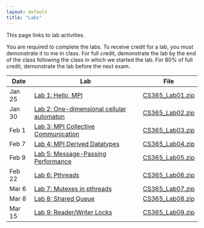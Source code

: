 ```yaml
---
layout: default
title: "Labs"
---
```


This page links to lab activities.

You are required to complete the labs.  To receive credit for a lab, you must demonstrate it to me in class.  For full credit, demonstrate the lab by the end of the class following the class in which we started the lab.  For 80% of full credit, demonstrate the lab before the next exam.

Date | Lab | File
---- | --- | ----
Jan 25 | [Lab 1: Hello, MPI](lab01.html) | [CS365\_Lab01.zip](CS365_Lab01.zip)
Jan 30 | [Lab 2: One-dimensional cellular automaton](lab02.html) | [CS365\_Lab02.zip](CS365_Lab02.zip)
Feb 1 | [Lab 3: MPI Collective Communication](lab03.html) | [CS365\_Lab03.zip](CS365_Lab03.zip)
Feb 7 | [Lab 4: MPI Derived Datatypes](lab04.html) | [CS365\_Lab04.zip](CS365_Lab04.zip)
Feb 9 | [Lab 5: Message-Passing Performance](lab05.html) | [CS365\_Lab05.zip](CS365_Lab05.zip)
Feb 22 | [Lab 6: Pthreads](lab06.html) | [CS365\_Lab06.zip](CS365_Lab06.zip)
Mar 6 | [Lab 7: Mutexes in pthreads](lab07.html) | [CS365\_Lab07.zip](CS365_Lab07.zip)
Mar 8 | [Lab 8: Shared Queue](lab08.html) | [CS365\_Lab08.zip](CS365_Lab08.zip)
Mar 15 | [Lab 9: Reader/Writer Locks](lab09.html) | [CS365\_Lab09.zip](CS365_Lab09.zip)

<!--
Mar 24 | [Lab 10: Java Producer/Consumer Simulation](lab10.html) | [CS365\_Lab10.zip](CS365_Lab10.zip)
Mar 26 | [Lab 11: Parallel Sorting Using Fork/Join](lab11.html) | [CS365\_Lab11.zip](CS365_Lab11.zip)
Apr 7 | [Lab 12: Lock-free random number generator](lab12.html) | [CS365\_Lab12.zip](CS365_Lab12.zip)
Apr 9 | [Lab 13: Network Arithmetic Server](lab13.html) | [CS365\_Lab13.zip](CS365_Lab13.zip)
Apr 14 | [Lab 14: Network Arithmetic Server (Java version)](lab14.html) | [CS365\_Lab14.zip](CS365_Lab14.zip) |
Apr 21 | [Lab 15: CUDA Image Processing](lab15.html) | [CS365\_Lab15.zip](CS365_Lab15.zip) | 
Apr 23 | [Lab 16: CUDA Threads](lab16.html) | [CS365\_Lab16.zip](CS365_Lab16.zip) |
Apr 28 | [Lab 17: Clojure futures](lab17.html) | n/a | 
-->
